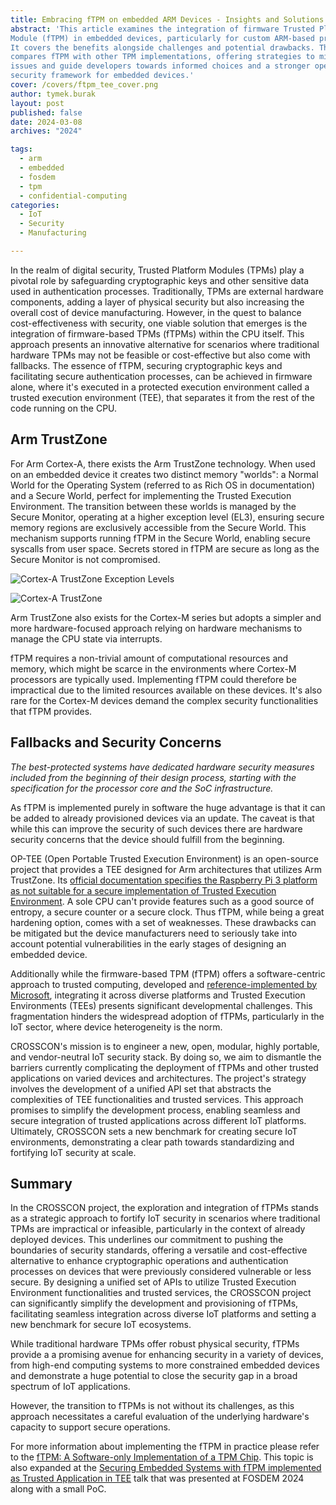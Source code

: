 ```yaml
---
title: Embracing fTPM on embedded ARM Devices - Insights and Solutions
abstract: 'This article examines the integration of firmware Trusted Platform
Module (fTPM) in embedded devices, particularly for custom ARM-based projects.
It covers the benefits alongside challenges and potential drawbacks. The piece
compares fTPM with other TPM implementations, offering strategies to mitigate
issues and guide developers towards informed choices and a stronger open
security framework for embedded devices.'
cover: /covers/ftpm_tee_cover.png
author: tymek.burak
layout: post
published: false
date: 2024-03-08
archives: "2024"

tags:
  - arm
  - embedded
  - fosdem
  - tpm
  - confidential-computing
categories:
  - IoT
  - Security
  - Manufacturing

---
```


In the realm of digital security, Trusted Platform Modules (TPMs) play a
pivotal role by safeguarding cryptographic keys and other sensitive data used
in authentication processes. Traditionally, TPMs are external hardware
components, adding a layer of physical security but also increasing the overall
cost of device manufacturing. However, in the quest to balance
cost-effectiveness with security, one viable solution that emerges is the
integration of firmware-based TPMs (fTPMs) within the CPU itself. This approach
presents an innovative alternative for scenarios where traditional hardware
TPMs may not be feasible or cost-effective but also come with fallbacks.
The essence of fTPM, securing cryptographic keys and facilitating secure
authentication processes, can be achieved in firmware alone, where it's executed
in a protected execution environment called a trusted execution environment
(TEE), that separates it from the rest of the code running on the CPU.

## Arm TrustZone

For Arm Cortex-A, there exists the Arm TrustZone technology.
When used on an embedded device it creates two distinct memory "worlds": a
Normal World for the Operating System (referred to as Rich OS in documentation)
and a Secure World, perfect for implementing the Trusted Execution Environment.
The transition between these worlds is managed by the Secure Monitor, operating
at a higher exception level (EL3), ensuring secure memory regions are
exclusively accessible from the Secure World. This mechanism supports running
fTPM in the Secure World, enabling secure syscalls from user space. Secrets
stored in fTPM are secure as long as the Secure Monitor is not compromised.

![Cortex-A TrustZone Exception Levels](/img/TEE_ARM_Cortex-a_exception_levels.svg)

![Cortex-A TrustZone](/img/TEE_ARM_Cortex-a.svg)

Arm TrustZone also exists for the Cortex-M series but adopts a simpler and more
hardware-focused approach relying on hardware mechanisms to manage the CPU
state via interrupts.

fTPM requires a non-trivial amount of computational
resources and memory, which might be scarce in the environments where Cortex-M
processors are typically used. Implementing fTPM could therefore be impractical
due to the limited resources available on these devices. It's also rare for the
Cortex-M devices demand the complex security functionalities that fTPM
provides.

## Fallbacks and Security Concerns

_The best-protected systems have dedicated hardware security measures included
from the beginning of their design process, starting with the specification
for the processor core and the SoC infrastructure._

As fTPM is implemented purely in software the huge advantage is that it can be
added to already provisioned devices via an update. The caveat is that while
this can improve the security of such devices there are hardware security
concerns that the device should fulfill from the beginning.

OP-TEE (Open Portable Trusted Execution Environment) is an open-source project
that provides a TEE designed for Arm architectures that utilizes Arm TrustZone.
Its [official documentation specifies the Raspberry Pi 3 platform as not
suitable for a secure implementation of Trusted Execution Environment](
https://optee.readthedocs.io/en/latest/building/devices/rpi3.html#disclaimer).
A sole CPU can't provide features such as a good source of entropy, a
secure counter or a secure clock. Thus fTPM, while being a great hardening
option, comes with a set of weaknesses. These drawbacks can be mitigated but the
device manufacturers need to seriously take into account potential
vulnerabilities in the early stages of designing an embedded device.

Additionally while the firmware-based TPM (fTPM) offers a software-centric
approach to trusted computing, developed and
[reference-implemented by Microsoft](https://github.com/microsoft/ms-tpm-20-ref/tree/main/Samples/ARM32-FirmwareTPM),
integrating it across diverse platforms and Trusted Execution Environments
(TEEs) presents significant developmental challenges. This fragmentation hinders
the widespread adoption of fTPMs, particularly in the IoT sector, where device
heterogeneity is the norm.

CROSSCON's mission is to engineer a new, open, modular, highly portable, and
vendor-neutral IoT security stack. By doing so, we aim to dismantle the
barriers currently complicating the deployment of fTPMs and other trusted
applications on varied devices and architectures. The project's strategy
involves the development of a unified API set that abstracts the complexities
of TEE functionalities and trusted services. This approach promises to simplify
the development process, enabling seamless and secure integration of trusted
applications across different IoT platforms. Ultimately, CROSSCON sets a new
benchmark for creating secure IoT environments, demonstrating a clear path
towards standardizing and fortifying IoT security at scale.

## Summary

In the CROSSCON project, the exploration and integration of fTPMs stands as a
strategic approach to fortify IoT security in scenarios where traditional TPMs
are impractical or infeasible, particularly in the context of already deployed
devices. This underlines our commitment to pushing the boundaries
of security standards, offering a versatile and
cost-effective alternative to enhance cryptographic operations and
authentication processes on devices that were previously considered vulnerable
or less secure. By designing a unified set of APIs to utilize Trusted Execution
Environment functionalities and trusted services, the CROSSCON project can
significantly simplify the development and provisioning of fTPMs, facilitating
seamless integration across diverse IoT platforms and setting a new benchmark
for secure IoT ecosystems.

While traditional hardware TPMs offer robust physical security, fTPMs provide a
a promising avenue for enhancing security in a variety of devices, from high-end
computing systems to more constrained embedded devices and demonstrate a huge
potential to close the security gap in a broad spectrum of IoT applications.

However, the transition to fTPMs is not without its challenges, as this approach
necessitates a careful evaluation of the underlying hardware's capacity to
support secure operations.

For more information about implementing the fTPM in practice please refer to the
[fTPM: A Software-only Implementation of a TPM Chip](
https://www.microsoft.com/en-us/research/publication/ftpm-software-implementation-tpm-chip/).
This topic is also expanded at the [Securing Embedded Systems with
fTPM implemented as Trusted Application in TEE](
https://fosdem.org/2024/schedule/event/fosdem-2024-3097-securing-embedded-systems-with-ftpm-implemented-as-trusted-application-in-tee/)
talk that was presented at FOSDEM 2024 along with a small PoC.
